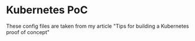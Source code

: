 # Kubernetes PoC
These config files are taken from my article "Tips for building a Kubernetes proof of concept"
